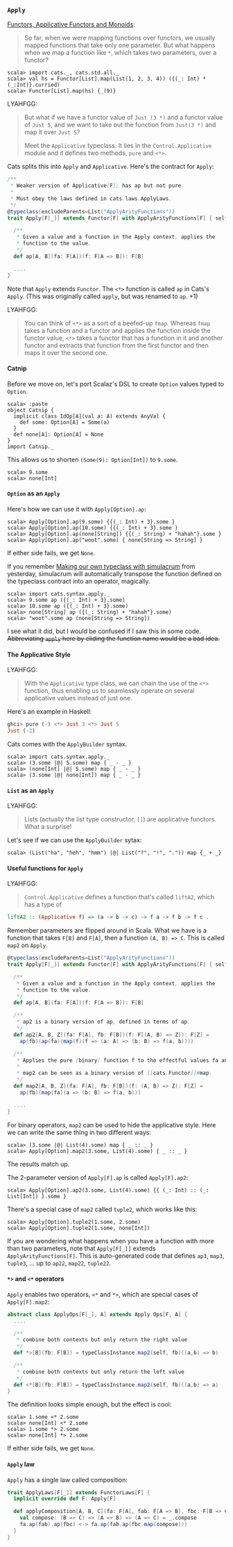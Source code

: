 
  [fafm]: http://learnyouahaskell.com/functors-applicative-functors-and-monoids
  [mootws]: making-our-own-typeclass-with-simulacrum.html

### `Apply`

[Functors, Applicative Functors and Monoids][fafm]:

> So far, when we were mapping functions over functors, we usually mapped functions that take only one parameter. But what happens when we map a function like `*`, which takes two parameters, over a functor?

```console
scala> import cats._, cats.std.all._
scala> val hs = Functor[List].map(List(1, 2, 3, 4)) ({(_: Int) * (_:Int)}.curried)
scala> Functor[List].map(hs) {_(9)}
```

LYAHFGG:

> But what if we have a functor value of `Just (3 *)` and a functor value of `Just 5`, and we want to take out the function from `Just(3 *)` and map it over `Just 5`?
>
> Meet the `Applicative` typeclass. It lies in the `Control.Applicative` module and it defines two methods, `pure` and `<*>`.

Cats splits this into `Apply` and `Applicative`. Here's the contract for `Apply`:

```scala
/**
 * Weaker version of Applicative[F]; has ap but not pure.
 *
 * Must obey the laws defined in cats.laws.ApplyLaws.
 */
@typeclass(excludeParents=List("ApplyArityFunctions"))
trait Apply[F[_]] extends Functor[F] with ApplyArityFunctions[F] { self =>

  /**
   * Given a value and a function in the Apply context, applies the
   * function to the value.
   */
  def ap[A, B](fa: F[A])(f: F[A => B]): F[B]

  ....
}
```

Note that `Apply` extends `Functor`.
The `<*>` function is called `ap` in Cats's `Apply`. (This was originally called `apply`, but was renamed to `ap`. +1)

LYAHFGG:

> You can think of `<*>` as a sort of a beefed-up `fmap`. Whereas `fmap` takes a function and a functor and applies the function inside the functor value, `<*>` takes a functor that has a function in it and another functor and extracts that function from the first functor and then maps it over the second one. 

#### Catnip

Before we move on, let's port Scalaz's DSL to create `Option` values typed to `Option`.

```console
scala> :paste
object Catnip {
  implicit class IdOp[A](val a: A) extends AnyVal {
    def some: Option[A] = Some(a)
  }
  def none[A]: Option[A] = None
}
import Catnip._
```

This allows us to shorten `(Some(9): Option[Int])` to `9.some`.

```console
scala> 9.some
scala> none[Int]
```

#### `Option` as an `Apply`

Here's how we can use it with `Apply[Option].ap`:

```console
scala> Apply[Option].ap(9.some) {{(_: Int) + 3}.some }
scala> Apply[Option].ap(10.some) {{(_: Int) + 3}.some }
scala> Apply[Option].ap(none[String]) {{(_: String) + "hahah"}.some }
scala> Apply[Option].ap("woot".some) { none[String => String] }
```

If either side fails, we get `None`.

If you remember [Making our own typeclass with simulacrum][mootws] from yesterday,
simulacrum will automatically transpose the function defined on 
the typeclass contract into an operator, magically.

```console
scala> import cats.syntax.apply._
scala> 9.some ap ({(_: Int) + 3}.some)
scala> 10.some ap ({(_: Int) + 3}.some)
scala> none[String] ap ({(_: String) + "hahah"}.some)
scala> "woot".some ap (none[String => String])
```

I see what it did, but I would be confused if I saw this in some code.
<s>Abbreviating `apply` here by eliding the function name would be a bad idea.</s>

#### The Applicative Style

LYAHFGG:

> With the `Applicative` type class, we can chain the use of the
> `<*>` function, thus enabling us to seamlessly operate on several applicative
> values instead of just one.

Here's an example in Haskell:

```haskell
ghci> pure (-) <*> Just 3 <*> Just 5
Just (-2)
```

Cats comes with the `ApplyBuilder` syntax.

```console
scala> import cats.syntax.apply._
scala> (3.some |@| 5.some) map { _ - _ }
scala> (none[Int] |@| 5.some) map { _ - _ }
scala> (3.some |@| none[Int]) map { _ - _ }
```

#### `List` as an `Apply`

LYAHFGG:

> Lists (actually the list type constructor, `[]`) are applicative functors. What a surprise!

Let's see if we can use the `ApplyBuilder` sytax:

```console
scala> (List("ha", "heh", "hmm") |@| List("?", "!", ".")) map {_ + _}
```

#### Useful functions for `Apply`

LYAHFGG:

> `Control.Applicative` defines a function that's called `liftA2`, which has a type of

```haskell
liftA2 :: (Applicative f) => (a -> b -> c) -> f a -> f b -> f c .
```

Remember parameters are flipped around in Scala.
What we have is a function that takes `F[B]` and `F[A]`, then a function `(A, B) => C`.
This is called `map2` on `Apply`.


```scala
@typeclass(excludeParents=List("ApplyArityFunctions"))
trait Apply[F[_]] extends Functor[F] with ApplyArityFunctions[F] { self =>

  /**
   * Given a value and a function in the Apply context, applies the
   * function to the value.
   */
  def ap[A, B](fa: F[A])(f: F[A => B]): F[B]

  /**
   * ap2 is a binary version of ap, defined in terms of ap.
   */
  def ap2[A, B, Z](fa: F[A], fb: F[B])(f: F[(A, B) => Z]): F[Z] =
    ap(fb)(ap(fa)(map(f)(f => (a: A) => (b: B) => f(a, b))))

  /**
   * Applies the pure (binary) function f to the effectful values fa and fb.
   *
   * map2 can be seen as a binary version of [[cats.Functor]]#map.
   */
  def map2[A, B, Z](fa: F[A], fb: F[B])(f: (A, B) => Z): F[Z] =
    ap(fb)(map(fa)(a => (b: B) => f(a, b)))

  ....
}
```

For binary operators, `map2` can be used to hide the applicative style.
Here we can write the same thing in two different ways:

```console
scala> (3.some |@| List(4).some) map { _ :: _ }
scala> Apply[Option].map2(3.some, List(4).some) { _ :: _ }
```

The results match up.

The 2-parameter version of `Apply[F].ap` is called `Apply[F].ap2`:

```console
scala> Apply[Option].ap2(3.some, List(4).some) {{ (_: Int) :: (_: List[Int]) }.some }
```

There's a special case of `map2` called `tuple2`, which works like this:


```console
scala> Apply[Option].tuple2(1.some, 2.some)
scala> Apply[Option].tuple2(1.some, none[Int])
```

If you are wondering what happens when you have a function with more than two
parameters, note that `Apply[F[_]]` extends `ApplyArityFunctions[F]`.
This is auto-generated code that defines `ap3`, `map3`, `tuple3`, ... up to
`ap22`, `map22`, `tuple22`.

#### `*>` and `<*` operators

`Apply` enables two operators, `<*` and `*>`, which are special cases of `Apply[F].map2`:


```scala
abstract class ApplyOps[F[_], A] extends Apply.Ops[F, A] {
  ....

  /**
   * combine both contexts but only return the right value
   */
  def *>[B](fb: F[B]) = typeClassInstance.map2(self, fb)((a,b) => b)

  /**
   * combine both contexts but only return the left value
   */
  def <*[B](fb: F[B]) = typeClassInstance.map2(self, fb)((a,b) => a)
}
```

The definition looks simple enough, but the effect is cool:

```console
scala> 1.some <* 2.some
scala> none[Int] <* 2.some
scala> 1.some *> 2.some
scala> none[Int] *> 2.some
```

If either side fails, we get `None`.

#### `Apply` law

`Apply` has a single law called composition:

```scala
trait ApplyLaws[F[_]] extends FunctorLaws[F] {
  implicit override def F: Apply[F]

  def applyComposition[A, B, C](fa: F[A], fab: F[A => B], fbc: F[B => C]): IsEq[F[C]] = {
    val compose: (B => C) => (A => B) => (A => C) = _.compose
    fa.ap(fab).ap(fbc) <-> fa.ap(fab.ap(fbc.map(compose)))
  }
}
```
